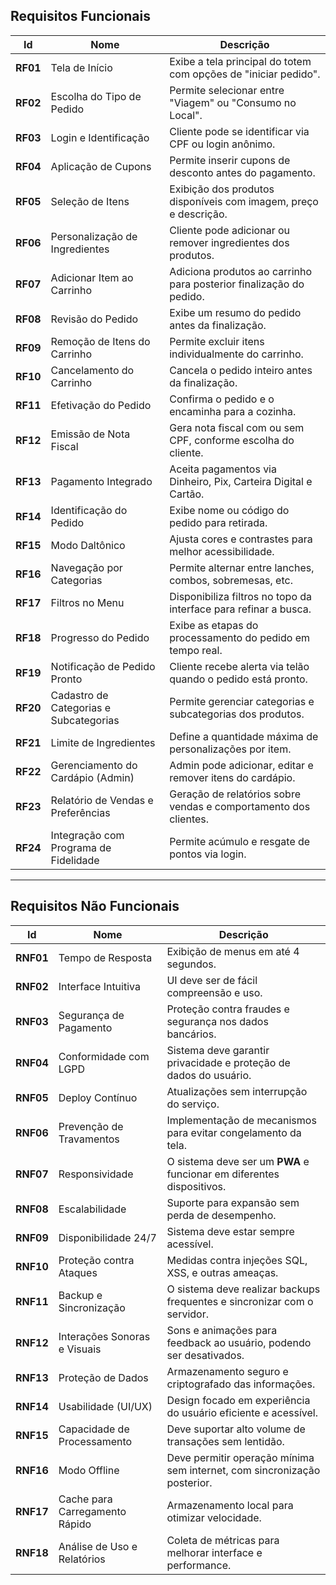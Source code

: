 ## **Requisitos Funcionais**  

| Id   | Nome                                     | Descrição |
|------|------------------------------------------|-----------|
| **RF01** | Tela de Início                       | Exibe a tela principal do totem com opções de "iniciar pedido". |
| **RF02** | Escolha do Tipo de Pedido           | Permite selecionar entre "Viagem" ou "Consumo no Local". |
| **RF03** | Login e Identificação               | Cliente pode se identificar via CPF ou login anônimo. |
| **RF04** | Aplicação de Cupons                 | Permite inserir cupons de desconto antes do pagamento. |
| **RF05** | Seleção de Itens                    | Exibição dos produtos disponíveis com imagem, preço e descrição. |
| **RF06** | Personalização de Ingredientes      | Cliente pode adicionar ou remover ingredientes dos produtos. |
| **RF07** | Adicionar Item ao Carrinho          | Adiciona produtos ao carrinho para posterior finalização do pedido. |
| **RF08** | Revisão do Pedido                   | Exibe um resumo do pedido antes da finalização. |
| **RF09** | Remoção de Itens do Carrinho        | Permite excluir itens individualmente do carrinho. |
| **RF10** | Cancelamento do Carrinho            | Cancela o pedido inteiro antes da finalização. |
| **RF11** | Efetivação do Pedido                | Confirma o pedido e o encaminha para a cozinha. |
| **RF12** | Emissão de Nota Fiscal              | Gera nota fiscal com ou sem CPF, conforme escolha do cliente. |
| **RF13** | Pagamento Integrado                 | Aceita pagamentos via Dinheiro, Pix, Carteira Digital e Cartão. |
| **RF14** | Identificação do Pedido             | Exibe nome ou código do pedido para retirada. |
| **RF15** | Modo Daltônico                      | Ajusta cores e contrastes para melhor acessibilidade. |
| **RF16** | Navegação por Categorias            | Permite alternar entre lanches, combos, sobremesas, etc. |
| **RF17** | Filtros no Menu                     | Disponibiliza filtros no topo da interface para refinar a busca. |
| **RF18** | Progresso do Pedido                 | Exibe as etapas do processamento do pedido em tempo real. |
| **RF19** | Notificação de Pedido Pronto        | Cliente recebe alerta via telão quando o pedido está pronto. |
| **RF20** | Cadastro de Categorias e Subcategorias | Permite gerenciar categorias e subcategorias dos produtos. |
| **RF21** | Limite de Ingredientes              | Define a quantidade máxima de personalizações por item. |
| **RF22** | Gerenciamento do Cardápio (Admin)   | Admin pode adicionar, editar e remover itens do cardápio. |
| **RF23** | Relatório de Vendas e Preferências  | Geração de relatórios sobre vendas e comportamento dos clientes. |
| **RF24** | Integração com Programa de Fidelidade | Permite acúmulo e resgate de pontos via login. |

---

## **Requisitos Não Funcionais**  

| Id    | Nome                                   | Descrição |
|-------|----------------------------------------|-----------|
| **RNF01** | Tempo de Resposta                  | Exibição de menus em até 4 segundos. |
| **RNF02** | Interface Intuitiva                | UI deve ser de fácil compreensão e uso. |
| **RNF03** | Segurança de Pagamento             | Proteção contra fraudes e segurança nos dados bancários. |
| **RNF04** | Conformidade com LGPD              | Sistema deve garantir privacidade e proteção de dados do usuário. |
| **RNF05** | Deploy Contínuo                    | Atualizações sem interrupção do serviço. |
| **RNF06** | Prevenção de Travamentos           | Implementação de mecanismos para evitar congelamento da tela. |
| **RNF07** | Responsividade                     | O sistema deve ser um **PWA** e funcionar em diferentes dispositivos. |
| **RNF08** | Escalabilidade                     | Suporte para expansão sem perda de desempenho. |
| **RNF09** | Disponibilidade 24/7               | Sistema deve estar sempre acessível. |
| **RNF10** | Proteção contra Ataques            | Medidas contra injeções SQL, XSS, e outras ameaças. |
| **RNF11** | Backup e Sincronização             | O sistema deve realizar backups frequentes e sincronizar com o servidor. |
| **RNF12** | Interações Sonoras e Visuais       | Sons e animações para feedback ao usuário, podendo ser desativados. |
| **RNF13** | Proteção de Dados                  | Armazenamento seguro e criptografado das informações. |
| **RNF14** | Usabilidade (UI/UX)                | Design focado em experiência do usuário eficiente e acessível. |
| **RNF15** | Capacidade de Processamento        | Deve suportar alto volume de transações sem lentidão. |
| **RNF16** | Modo Offline                       | Deve permitir operação mínima sem internet, com sincronização posterior. |
| **RNF17** | Cache para Carregamento Rápido     | Armazenamento local para otimizar velocidade. |
| **RNF18** | Análise de Uso e Relatórios        | Coleta de métricas para melhorar interface e performance. |